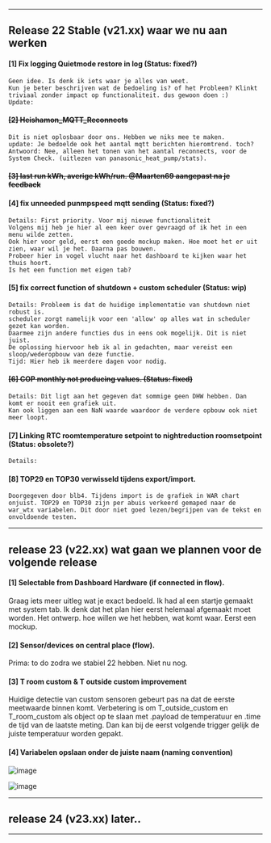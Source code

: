 -----------------------------------------------------------------------------------------------------------------------
Release 22 Stable (v21.xx) waar we nu aan werken
-----------------------------------------------------------------------------------------------------------------------

#### [1] Fix logging Quietmode restore in log (Status: fixed?)
```
Geen idee. Is denk ik iets waar je alles van weet. 
Kun je beter beschrijven wat de bedoeling is? of het Probleem? Klinkt triviaal zonder impact op functionaliteit. dus gewoon doen :)
Update: 
```

#### ~~[2] Heishamon_MQTT_Reconnects~~
```
Dit is niet oplosbaar door ons. Hebben we niks mee te maken.
update: Je bedoelde ook het aantal mqtt berichten hieromtrend. toch?
Antwoord: Nee, alleen het tonen van het aantal reconnects, voor de System Check. (uitlezen van panasonic_heat_pump/stats).
```

#### ~~[3] last run kWh, averige kWh/run. @Maarten69 aangepast na je feedback~~

#### [4] fix unneeded punmpspeed mqtt sending (Status: fixed?)
```
Details: First priority. Voor mij nieuwe functionaliteit
Volgens mij heb je hier al een keer over gevraagd of ik het in een menu wilde zetten.
Ook hier voor geld, eerst een goede mockup maken. Hoe moet het er uit zien, waar wil je het. Daarna pas bouwen.
Probeer hier in vogel vlucht naar het dashboard te kijken waar het thuis hoort.
Is het een function met eigen tab?
```

#### [5] fix correct function of shutdown + custom scheduler (Status: wip)
```
Details: Probleem is dat de huidige implementatie van shutdown niet robust is.
scheduler zorgt namelijk voor een 'allow' op alles wat in scheduler gezet kan worden. 
Daarmee zijn andere functies dus in eens ook mogelijk. Dit is niet juist. 
De oplossing hiervoor heb ik al in gedachten, maar vereist een sloop/wederopbouw van deze functie.
Tijd: Hier heb ik meerdere dagen voor nodig.
```

#### ~~[6] COP monthly not producing values. (Status: fixed)~~
```
Details: Dit ligt aan het gegeven dat sommige geen DHW hebben. Dan komt er nooit een grafiek uit.
Kan ook liggen aan een NaN waarde waardoor de verdere opbouw ook niet meer loopt.
```

#### [7] Linking RTC roomtemperature setpoint to nightreduction roomsetpoint (Status: obsolete?)
```
Details:
```

#### [8] TOP29 en TOP30 verwisseld tijdens export/import. 
```
Doorgegeven door blb4. Tijdens import is de grafiek in WAR chart onjuist. TOP29 en TOP30 zijn per abuis verkeerd gemaped naar de war_wtx variabelen. Dit door niet goed lezen/begrijpen van de tekst en onvoldoende testen.
```

-----------------------------------------------------------------------------------------------------------------------
release 23 (v22.xx) wat gaan we plannen voor de volgende release
-----------------------------------------------------------------------------------------------------------------------
#### [1] Selectable from Dashboard Hardware (if connected in flow).
Graag iets meer uitleg wat je exact bedoeld.
Ik had al een startje gemaakt met system tab.
Ik denk dat het plan hier eerst helemaal afgemaakt moet worden. Het ontwerp. hoe willen we het hebben, wat komt waar. Eerst een mockup.

#### [2] Sensor/devices on central place (flow).
Prima: to do zodra we stabiel 22 hebben. Niet nu nog.

#### [3] T room custom & T outside custom improvement
Huidige detectie van custom sensoren gebeurt pas na dat de eerste meetwaarde binnen komt. 
Verbetering is om T_outside_custom en T_room_custom als object op te slaan met .payload de temperatuur en .time de tijd van de laatste meting.
Dan kan bij de eerst volgende trigger gelijk de juiste temperatuur worden gepakt. 

#### [4] Variabelen opslaan onder de juiste naam (naming convention)
![image](https://user-images.githubusercontent.com/3155621/210887553-2f58c9a3-a5d9-44e1-a343-75019a14db8f.png)


![image](https://user-images.githubusercontent.com/3155621/210887657-1b649e7a-603c-485b-bec2-07a828eabd9f.png)



-----------------------------------------------------------------------------------------------------------------------
release 24 (v23.xx) later..
-----------------------------------------------------------------------------------------------------------------------
-----------------------------------------------------------------------------------------------------------------------



